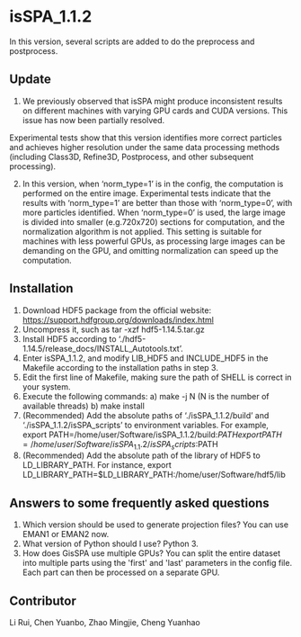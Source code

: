 # isSPA_1.1.2
In this version, several scripts are added to do the preprocess and postprocess.

## Update

1. We previously observed that isSPA might produce inconsistent results on different machines with varying GPU cards and CUDA versions. This issue has now been partially resolved.
  
  Experimental tests show that this version identifies more correct particles and achieves higher resolution under the same data processing methods (including Class3D, Refine3D, Postprocess, and other subsequent processing).

2. In this version, when ‘norm_type=1’ is in the config, the computation is performed on the entire image. Experimental tests indicate that the results with ‘norm_type=1’ are better than those with ‘norm_type=0’, with more particles identified.
When ‘norm_type=0’ is used, the large image is divided into smaller (e.g.720x720) sections for computation, and the normalization algorithm is not applied. This setting is suitable for machines with less powerful GPUs, as processing large images can be demanding on the GPU, and omitting normalization can speed up the computation.

## Installation
1.	Download HDF5 package from the official website:
  https://support.hdfgroup.org/downloads/index.html 
2.	Uncompress it, such as 
  tar -xzf hdf5-1.14.5.tar.gz
3.	Install HDF5 according to ‘./hdf5-1.14.5/release_docs/INSTALL_Autotools.txt’.
4.	Enter isSPA_1.1.2, and modify LIB_HDF5 and INCLUDE_HDF5 in the Makefile according to the installation paths in step 3.
5.	Edit the first line of Makefile, making sure the path of SHELL is correct in your system.
6.	Execute the following commands:
  a)	make -j N (N is the number of available threads)
  b)	make install
7.	(Recommended) Add the absolute paths of ‘./isSPA_1.1.2/build’ and ‘./isSPA_1.1.2/isSPA_scripts’ to environment variables. For example,
  export PATH=/home/user/Software/isSPA_1.1.2/build:$PATH
  export PATH=/home/user/Software/isSPA_1.1.2/isSPA_scripts:$PATH
8.	(Recommended) Add the absolute path of the library of HDF5 to LD_LIBRARY_PATH. For instance,
  export LD_LIBRARY_PATH=$LD_LIBRARY_PATH:/home/user/Software/hdf5/lib


## Answers to some frequently asked questions
1. Which version should be used to generate projection files?
You can use EMAN1 or EMAN2 now.
2. What version of Python should I use?
Python 3.
3. How does GisSPA use multiple GPUs?
You can split the entire dataset into multiple parts using the 'first' and 'last' parameters in the config file. Each part can then be processed on a separate GPU.

## Contributor
Li Rui, Chen Yuanbo, Zhao Mingjie, Cheng Yuanhao

